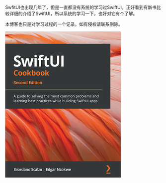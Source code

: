 SwfitUI也出现几年了，但是一直都没有系统的学习过SwiftUI。正好看到有新书比较详细的介绍了SwiftUI，所以系统的学习一下，也好对它有个了解。

本博客也只是对学习过程的一个记录，如有侵权请联系删除。

![img](../../static/img/bookCover/swiftUIcookbook.jpeg)

